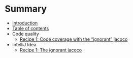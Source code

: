 # Summary

- [Introduction](README.md)
- [Table of contents](table_of_contents.md)
- Code quality
    - [Recipe 1: Code coverage with the “ignorant” jacoco](the_ignorant_jacoco.md)
- IntelliJ Idea
    - [Recipe 1: The ignorant jacoco](idea_code_format_with_editorconfig.md)
